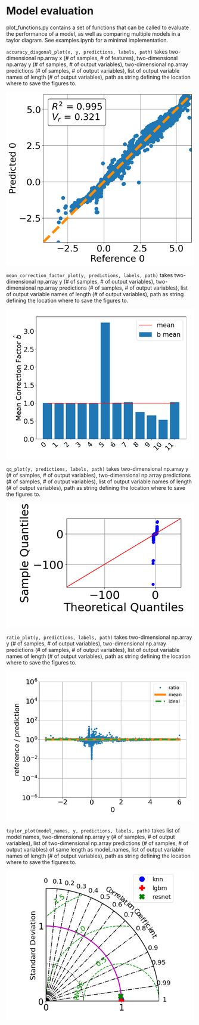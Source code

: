 # Model evaluation
plot_functions.py contains a set of functions that can be called to evaluate the performance of a model, as well as comparing multiple models in a taylor diagram. See examples.ipynb for a minimal implementation.

`accuracy_diagonal_plot(x, y, predictions, labels, path)` takes two-dimensional np.array x (# of samples, # of features), two-dimensional np.array y (# of samples, # of output variables), two-dimensional np.array predictions (# of samples, # of output variables), list of output variable names of length (# of output variables), path as string defining the location where to save the figures to.

![Diagonal Accuracy Plot](/examples/diagonal_match.png)

`mean_correction_factor_plot(y, predictions, labels, path)` takes two-dimensional np.array y (# of samples, # of output variables), two-dimensional np.array predictions (# of samples, # of output variables), list of output variable names of length (# of output variables), path as string defining the location where to save the figures to.

![Mean Correction Factor Plot](/examples/mean_correction_factor.png)

`qq_plot(y, predictions, labels, path)` takes two-dimensional np.array y (# of samples, # of output variables), two-dimensional np.array predictions (# of samples, # of output variables), list of output variable names of length (# of output variables), path as string defining the location where to save the figures to.

![QQ Plot](/examples/qq_plot.png)

`ratio_plot(y, predictions, labels, path)` takes two-dimensional np.array y (# of samples, # of output variables), two-dimensional np.array predictions (# of samples, # of output variables), list of output variable names of length (# of output variables), path as string defining the location where to save the figures to.

![Ratio Plot](/examples/ratio_true_prediction.png)

`taylor_plot(model_names, y, predictions, labels, path)` takes list of model names, two-dimensional np.array y (# of samples, # of output variables), list of two-dimensional np.array predictions (# of samples, # of output variables) of same length as model_names, list of output variable names of length (# of output variables), path as string defining the location where to save the figures to.

![Taylor Plot](/examples/taylor_diagram.png)


